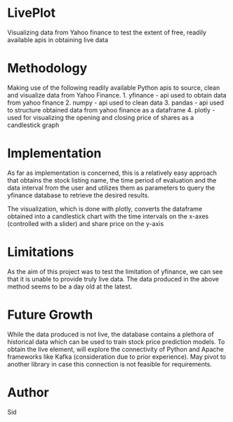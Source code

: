 # LivePlot
Visualizing data from Yahoo finance to test the extent of free, readily available apis in obtaining live data

# Methodology
Making use of the following readily available Python apis to source, clean and visualize data from Yahoo Finance.
    1. yfinance - api used to obtain data from yahoo finance
    2. numpy - api used to clean data
    3. pandas - api used to structure obtained data from yahoo finance as a dataframe
    4. plotly - used for visualizing the opening and closing price of shares as a candlestick graph

# Implementation
As far as implementation is concerned, this is a relatively easy approach that obtains the stock listing name, the time period of evaluation and the data interval from the user and utilizes them as parameters to query the yfinance database to retrieve the desired results.

The visualization, which is done with plotly, converts the dataframe obtained into a candlestick chart with the time intervals on the x-axes (controlled with a slider) and share price on the y-axis

# Limitations
As the aim of this project was to test the limitation of yfinance, we can see that it is unable to provide truly live data. The data produced in the above method seems to be a day old at the latest.

# Future Growth
While the data produced is not live, the database contains a plethora of historical data which can be used to train stock price prediction models. To obtain the live element, will explore the connectivity of Python and Apache frameworks like Kafka (consideration due to prior experience). May pivot to another library in case this connection is not feasible for requirements.

# Author
Sid